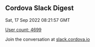 ## Cordova Slack Digest
Sat, 17 Sep 2022 08:21:57 GMT

[User count: 4699](https://cordova.slack.com/)


Join the conversation at [slack.cordova.io](http://slack.cordova.io/)
